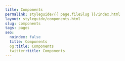 ```yaml
---
title: Components
permalink: styleguide/{{ page.fileSlug }}/index.html
layout: styleguide/components.html
slug: components
tags: pages
seo:
  noindex: false
  title: Components
  og:title: Components
  twitter:title: Components
---
```



